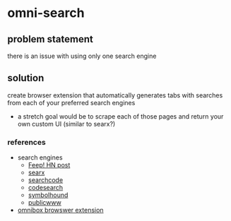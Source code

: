 # omni-search

## problem statement

there is an issue with using only one search engine

## solution

create browser extension that automatically generates tabs with searches from each of your preferred search engines

- a stretch goal would be to scrape each of those pages and return your own custom UI (similar to searx?)

### references

- search engines
    - [Feep! HN post]
    - [searx][0]
    - [searchcode][1]
    - [codesearch][2]
    - [symbolhound][3]
    - [publicwww][4]
- [omnibox browswer extension]

<!-- referencee -->

[Feep! HN post]: https://news.ycombinator.com/item?id=33494221

[0]: https://searx.tuxcloud.net/
[1]: https://searchcode.com/
[2]: https://codesearch.ai/
[3]: http://symbolhound.com/
[4]: https://publicwww.com/

[omnibox browswer extension]: https://github.com/GoogleChrome/chrome-extensions-samples/tree/main/api/omnibox/new-tab-search
